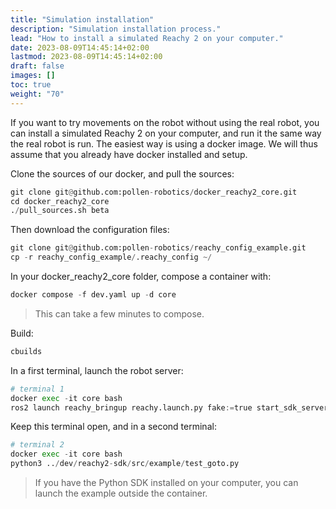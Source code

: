 ```yaml
---
title: "Simulation installation"
description: "Simulation installation process."
lead: "How to install a simulated Reachy 2 on your computer."
date: 2023-08-09T14:45:14+02:00
lastmod: 2023-08-09T14:45:14+02:00
draft: false
images: []
toc: true
weight: "70"
---
```

If you want to try movements on the robot without using the real robot, you can install a simulated Reachy 2 on your computer, and run it the same way the real robot is run. The easiest way is using a docker image. We will thus assume that you already have docker installed and setup.

Clone the sources of our docker, and pull the sources:
```python
git clone git@github.com:pollen-robotics/docker_reachy2_core.git  
cd docker_reachy2_core  
./pull_sources.sh beta  
```

Then download the configuration files:
```python
git clone git@github.com:pollen-robotics/reachy_config_example.git
cp -r reachy_config_example/.reachy_config ~/
```

In your docker_reachy2_core folder, compose a container with:
```python
docker compose -f dev.yaml up -d core
```
> This can take a few minutes to compose.

Build:
```python
cbuilds
```


In a first terminal, launch the robot server:
```python
# terminal 1
docker exec -it core bash
ros2 launch reachy_bringup reachy.launch.py fake:=true start_sdk_server:=true start_rviz:=true
```
Keep this terminal open, and in a second terminal:
```python
# terminal 2
docker exec -it core bash
python3 ../dev/reachy2-sdk/src/example/test_goto.py
```
> If you have the Python SDK installed on your computer, you can launch the example outside the container.
